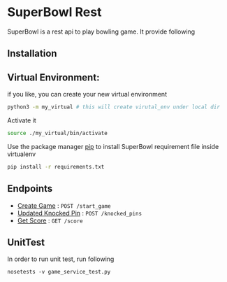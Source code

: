 # SuperBowl Rest

SuperBowl is a rest api to play bowling game. It provide following 

## Installation

## Virtual Environment:
if you like, you can create your new virtual environment

```bash
python3 -m my_virtual # this will create virutal_env under local dir
```
Activate it 
```bash
source ./my_virtual/bin/activate
```

Use the package manager [pip](https://pip.pypa.io/en/stable/) to install SuperBowl requirement file inside virtualenv

```bash
pip install -r requirements.txt
```

## Endpoints
* [Create Game](/docs/startgame.md) : `POST /start_game`
* [Updated Knocked Pin](/docs/startgame.md) : `POST /knocked_pins`
* [Get Score](/docs/startgame.md) : `GET /score`


## UnitTest

In order to run unit test, run following
```
nosetests -v game_service_test.py
```
